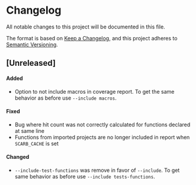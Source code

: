 # Changelog

All notable changes to this project will be documented in this file.

The format is based on [Keep a Changelog](https://keepachangelog.com/en/1.1.0/),
and this project adheres to [Semantic Versioning](https://semver.org/spec/v2.0.0.html).

## [Unreleased]

#### Added

- Option to not include macros in coverage report. To get the same behavior as before use `--include macros`.

#### Fixed

- Bug where hit count was not correctly calculated for functions declared at same line
- Functions from imported projects are no longer included in report when `SCARB_CACHE` is set

#### Changed

- `--include-test-functions` was remove in favor of `--include`. To get same behavior as before use `--include tests-functions`.